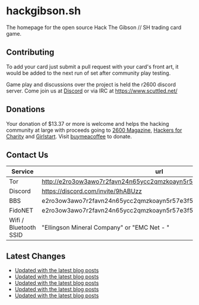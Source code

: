 # hackgibson.sh
The homepage for the open source Hack The Gibson // SH trading card game.


## Contributing

To add your card just submit a pull request with your card's front art, it would be added to the next run of set after community play testing.

Game play and discussions over the project is held the r2600 discord server. Come join us at [Discord](https://discord.com/invite/9hABUzz) or via IRC at https://www.scuttled.net/


## Donations

Your donation of $13.37 or more is welcome and helps the hacking community at large with proceeds going to [2600 Magazine](https://2600.com/), [Hackers for Charity](https://hackersforcharity.org) and [Girlstart](https://girlstart.org).  Visit [buymeacoffee](https://www.buymeacoffee.com/hackgibson.sh) to donate.


## Contact Us

Service | url
-|-
Tor | http://e2ro3ow3awo7r2favn24n65ycc2qmzkoayn5r57e3f56nvjwdcgg32ad.onion
Discord | https://discord.com/invite/9hABUzz
BBS | e2ro3ow3awo7r2favn24n65ycc2qmzkoayn5r57e3f56nvjwdcgg32ad.onion:23
FidoNET | e2ro3ow3awo7r2favn24n65ycc2qmzkoayn5r57e3f56nvjwdcgg32ad.onion:24554
Wifi / Bluetooth SSID | "Ellingson Mineral Company" or "EMC Net - <fidonet address>"

## Latest Changes
<!-- BLOG-POST-LIST:START -->
- [Updated with the latest blog posts](https://github.com/DFW2600/hackgibson.sh/commit/45f2a961df0b1005ad5ffcb92c45f1c1d7b22d75)
- [Updated with the latest blog posts](https://github.com/DFW2600/hackgibson.sh/commit/edffd937bfb1698a6f7bae55cfc8178f76763302)
- [Updated with the latest blog posts](https://github.com/DFW2600/hackgibson.sh/commit/1efb02ea89f0adb806fde59d5d11f788e7a6bedd)
- [Updated with the latest blog posts](https://github.com/DFW2600/hackgibson.sh/commit/6e8d912e21d232c839380c774b4552a467c08efb)
- [Updated with the latest blog posts](https://github.com/DFW2600/hackgibson.sh/commit/e6c426dbee6fde5afee179eb46c779c1311ab055)
<!-- BLOG-POST-LIST:END -->
